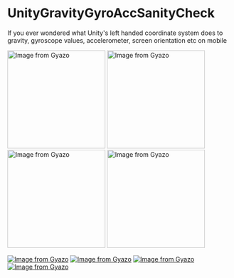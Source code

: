 # UnityGravityGyroAccSanityCheck
If you ever wondered what Unity's left handed coordinate system does to gravity, gyroscope values, accelerometer, screen orientation etc on mobile

<a href="https://gyazo.com/7062ceae29dd3e191e01de5f07b9b741"><img src="https://i.gyazo.com/7062ceae29dd3e191e01de5f07b9b741.png" alt="Image from Gyazo" width="220"/></a>
<a href="https://gyazo.com/8e188b14ac8f7c6fd06daea3ca91d2fe"><img src="https://i.gyazo.com/8e188b14ac8f7c6fd06daea3ca91d2fe.png" alt="Image from Gyazo" width="220"/></a>
<a href="https://gyazo.com/178f6f2cdb64ada06d6c1bd44e7ea26f"><img src="https://i.gyazo.com/178f6f2cdb64ada06d6c1bd44e7ea26f.png" alt="Image from Gyazo" width="220"/></a>
<a href="https://gyazo.com/68876fe87d3965c8485aba27c6952a57"><img src="https://i.gyazo.com/68876fe87d3965c8485aba27c6952a57.png" alt="Image from Gyazo" width="220"/></a>


[![Image from Gyazo](https://i.gyazo.com/7062ceae29dd3e191e01de5f07b9b741.png)](https://gyazo.com/7062ceae29dd3e191e01de5f07b9b741)
[![Image from Gyazo](https://i.gyazo.com/8e188b14ac8f7c6fd06daea3ca91d2fe.png)](https://gyazo.com/8e188b14ac8f7c6fd06daea3ca91d2fe)
[![Image from Gyazo](https://i.gyazo.com/178f6f2cdb64ada06d6c1bd44e7ea26f.png)](https://gyazo.com/178f6f2cdb64ada06d6c1bd44e7ea26f)
[![Image from Gyazo](https://i.gyazo.com/68876fe87d3965c8485aba27c6952a57.png)](https://gyazo.com/68876fe87d3965c8485aba27c6952a57)
